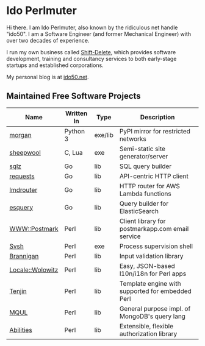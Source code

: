 # Ido Perlmuter

Hi there. I am Ido Perlmuter, also known by the ridiculous net handle "ido50". I am a Software Engineer (and former Mechanical Engineer) with over two decades of experience.

I run my own business called [Shift-Delete](https://shift-delete.io/), which provides software development, training and consultancy services to both early-stage startups and established corporations.

My personal blog is at [ido50.net](https://ido50.net/).

## Maintained Free Software Projects

| Name                                                         | Written In | Type    | Description                                      |
|--------------------------------------------------------------|------------|---------|--------------------------------------------------|
| [morgan](https://github.com/ido50/morgan)                    | Python 3   | exe/lib | PyPI mirror for restricted networks              |
| [sheepwool](https://github.com/ido50/sheepwool)              | C, Lua     | exe     | Semi-static site generator/server                |
| [sqlz](https://github.com/ido50/sqlz)                        | Go         | lib     | SQL query builder                                |
| [requests](https://github.com/ido50/requests)                | Go         | lib     | API-centric HTTP client                          |
| [lmdrouter](https://github.com/aquasecurity/lmdrouter)       | Go         | lib     | HTTP router for AWS Lambda functions             |
| [esquery](https://github.com/aquasecurity/esquery)           | Go         | lib     | Query builder for ElasticSearch                  |
| [WWW::Postmark](https://github.com/ido50/WWW-Postmark)       | Perl       | lib     | Client library for postmarkapp.com email service |
| [Svsh](https://github.com/ido50/Svsh)                        | Perl       | exe     | Process supervision shell                        |
| [Brannigan](https://github.com/ido50/Brannigan)              | Perl       | lib     | Input validation library                         |
| [Locale::Wolowitz](https://github.com/ido50/Locale-Wolowitz) | Perl       | lib     | Easy, JSON-based l10n/i18n for Perl apps         |
| [Tenjin](https://github.com/ido50/Tenjin)                    | Perl       | lib     | Template engine with supported for embedded Perl |
| [MQUL](https://github.com/ido50/MQUL)                        | Perl       | lib     | General purpose impl. of MongoDB's query lang    |
| [Abilities](https://github.com/ido50/Abilities)              | Perl       | lib     | Extensible, flexible authorization library       |
